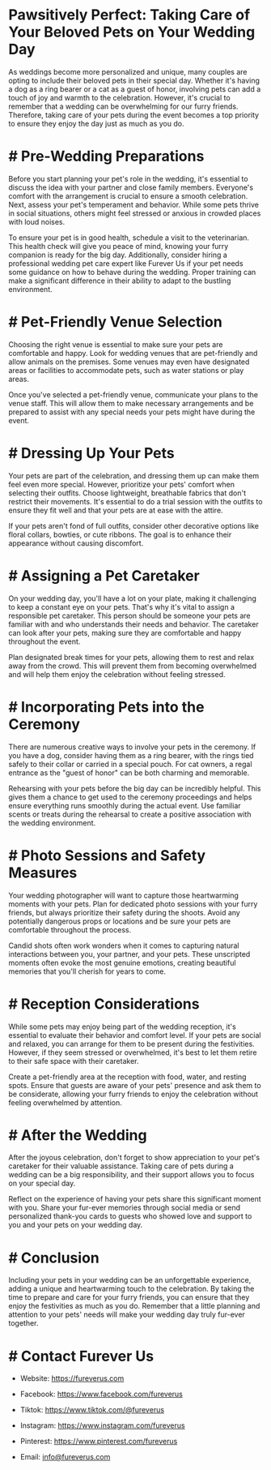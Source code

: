 # Pawsitively Perfect: Taking Care of Your Beloved Pets on Your Wedding Day

As weddings become more personalized and unique, many couples are opting to include their beloved pets in their special day. Whether it's having a dog as a ring bearer or a cat as a guest of honor, involving pets can add a touch of joy and warmth to the celebration. However, it's crucial to remember that a wedding can be overwhelming for our furry friends. Therefore, taking care of your pets during the event becomes a top priority to ensure they enjoy the day just as much as you do.

# # Pre-Wedding Preparations

Before you start planning your pet's role in the wedding, it's essential to discuss the idea with your partner and close family members. Everyone's comfort with the arrangement is crucial to ensure a smooth celebration. Next, assess your pet's temperament and behavior. While some pets thrive in social situations, others might feel stressed or anxious in crowded places with loud noises.

To ensure your pet is in good health, schedule a visit to the veterinarian. This health check will give you peace of mind, knowing your furry companion is ready for the big day. Additionally, consider hiring a professional wedding pet care expert like Furever Us if your pet needs some guidance on how to behave during the wedding. Proper training can make a significant difference in their ability to adapt to the bustling environment.


# # Pet-Friendly Venue Selection

Choosing the right venue is essential to make sure your pets are comfortable and happy. Look for wedding venues that are pet-friendly and allow animals on the premises. Some venues may even have designated areas or facilities to accommodate pets, such as water stations or play areas.

Once you've selected a pet-friendly venue, communicate your plans to the venue staff. This will allow them to make necessary arrangements and be prepared to assist with any special needs your pets might have during the event.


# # Dressing Up Your Pets

Your pets are part of the celebration, and dressing them up can make them feel even more special. However, prioritize your pets' comfort when selecting their outfits. Choose lightweight, breathable fabrics that don't restrict their movements. It's essential to do a trial session with the outfits to ensure they fit well and that your pets are at ease with the attire.

If your pets aren't fond of full outfits, consider other decorative options like floral collars, bowties, or cute ribbons. The goal is to enhance their appearance without causing discomfort.


# # Assigning a Pet Caretaker

On your wedding day, you'll have a lot on your plate, making it challenging to keep a constant eye on your pets. That's why it's vital to assign a responsible pet caretaker. This person should be someone your pets are familiar with and who understands their needs and behavior. The caretaker can look after your pets, making sure they are comfortable and happy throughout the event.

Plan designated break times for your pets, allowing them to rest and relax away from the crowd. This will prevent them from becoming overwhelmed and will help them enjoy the celebration without feeling stressed.


# # Incorporating Pets into the Ceremony

There are numerous creative ways to involve your pets in the ceremony. If you have a dog, consider having them as a ring bearer, with the rings tied safely to their collar or carried in a special pouch. For cat owners, a regal entrance as the "guest of honor" can be both charming and memorable.

Rehearsing with your pets before the big day can be incredibly helpful. This gives them a chance to get used to the ceremony proceedings and helps ensure everything runs smoothly during the actual event. Use familiar scents or treats during the rehearsal to create a positive association with the wedding environment.


# # Photo Sessions and Safety Measures

Your wedding photographer will want to capture those heartwarming moments with your pets. Plan for dedicated photo sessions with your furry friends, but always prioritize their safety during the shoots. Avoid any potentially dangerous props or locations and be sure your pets are comfortable throughout the process.

Candid shots often work wonders when it comes to capturing natural interactions between you, your partner, and your pets. These unscripted moments often evoke the most genuine emotions, creating beautiful memories that you'll cherish for years to come.


# # Reception Considerations

While some pets may enjoy being part of the wedding reception, it's essential to evaluate their behavior and comfort level. If your pets are social and relaxed, you can arrange for them to be present during the festivities. However, if they seem stressed or overwhelmed, it's best to let them retire to their safe space with their caretaker.

Create a pet-friendly area at the reception with food, water, and resting spots. Ensure that guests are aware of your pets' presence and ask them to be considerate, allowing your furry friends to enjoy the celebration without feeling overwhelmed by attention.


# # After the Wedding

After the joyous celebration, don't forget to show appreciation to your pet's caretaker for their valuable assistance. Taking care of pets during a wedding can be a big responsibility, and their support allows you to focus on your special day.

Reflect on the experience of having your pets share this significant moment with you. Share your fur-ever memories through social media or send personalized thank-you cards to guests who showed love and support to you and your pets on your wedding day.


# # Conclusion

Including your pets in your wedding can be an unforgettable experience, adding a unique and heartwarming touch to the celebration. By taking the time to prepare and care for your furry friends, you can ensure that they enjoy the festivities as much as you do. Remember that a little planning and attention to your pets' needs will make your wedding day truly fur-ever together.


# # Contact Furever Us

- Website: https://fureverus.com

- Facebook: https://www.facebook.com/fureverus

- Tiktok: https://www.tiktok.com/@fureverus

- Instagram: https://www.instagram.com/fureverus

- Pinterest: https://www.pinterest.com/fureverus

- Email: info@fureverus.com
